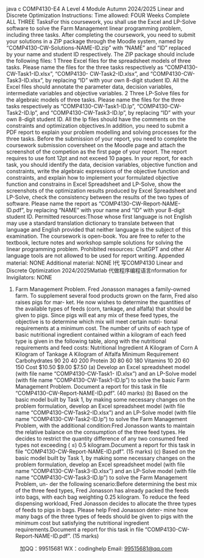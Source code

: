 java c
COMP4130-E4
A   Level   4   Module   Autumn   2024/2025
Linear and   Discrete Optimization
Instructions:
Time allowed:   FOUR Weeks   Complete ALL THREE TasksFor   this   coursework, you   shall   use   the   Excel   and   LP-Solve   software   to   solve   the   Farm Management   linear   programming   problem,   including   three   tasks.    After   completing   the   coursework,   you   need   to   submit   your   solutions   in   a   ZIP   package   through   the   Moodle   system,   named   by   “COMP4130-CW-Solutions-NAME-ID.zip”   with   “NAME”   and “ID”   replaced   by   your   name   and   student   ID   respectively.    The   ZIP    package   should   	include   the   following   files:
1   Three   Excel   files   for   the   spreadsheet   models   of   three   tasks.   Please   name   the   files for   the   three   tasks   respectively   as   “COMP4130-CW-Task1-ID.xlsx”, “COMP4130-   CW-Task2-ID.xlsx”,   and   “COMP4130-CW-Task3-ID.xlsx”,   by   replacing   “ID”   with your   own   8-digit   student   ID.   All   the   Excel   files   should   annotate   the   parameter   data, decision variables, intermediate variables and   objective variables.
2   Three   LP-Solve   files   for   the   algebraic   models   of   three   tasks.   Please   name   the   files for   the   three   tasks   respectively   as   “COMP4130-CW-Task1-ID.lp”,   “COMP4130-CW-   Task2-ID.lp”,   and   “COMP4130-CW-Task3-ID.lp”,   by   replacing   “ID” with   your   own 8-digit   student   ID. All   the   lp   files   should   have   the   comments   on   the   constraints   and optimization objectives.In   addition, you   need to   submit   a   PDF   report to   explain your   problem   modelling   and   solving   processes for the three tasks.   Before the submission of your   report, you   need   to   complete   the   coursework   submission   coversheet   on   the   Moodle   page   and   attach   the   screenshot   of   the   competion   as   the   first   page   of   your   report.   The   report   requires   to   use font   12pt   and   not   exceed   10   pages.   In   your   report, for   each   task,   you   should   identify the   data,   decision   variables,   objective   function   and   constraints,   write   the   algebraic   expressions   of the   objective   function   and   constraints,   and   explain   how   to   implement   your formulated objective function and constrains in   Excel   Spreadsheet   and   LP-Solve,   show the   screenshots   of the   optimization   results   produced   by   Excel   Spreadsheet   and   LP-Solve,   check   the   consistency   between   the   results   of   the   two   types   of   software.
Please   name   the   report   as   “COMP4130-CW-Report-NAME-ID.pdf”, by   replacing   “NAME”   with   your   name   and   “ID” with   your   8-digit   student   ID.
Permitted   resources:Those   whose   first   language   is   not   English   may   use   a   standard   translation   dictionary   to translate   between that   language and   English   provided that   neither   language   is the   subject of this examination.
The coursework is open-book.   You are free to refer   to   the   textbook,   lecture   notes   and   workshop sample solutions for solving the   linear   programming   problem.
Prohibited   resources:
ChatGPT and other AI   language tools are   not allowed to   be   used   for   report   writing.
Appended   material:   NONE
Additional   material:   NONE
I代 写COMP4130 Linear and Discrete Optimization 2024/2025Matlab
代做程序编程语言nformation for Invigilators:   NONE
1.   Farm   Management   Problem.    Fred   Jonasson   manages   a   family-owned   farm.    To supplement   several   food   products   grown   on   the   farm, Fred   also   raises   pigs   for   mar-   ket.   He   now   wishes   to   determine   the   quantities   of   the   available   types   of   feeds   (corn,   tankage,   and   alfalfa)   that   should   be   given   to   pigs.    Since   pigs   will   eat   any   mix   of these   feed   types,   the   objective   is   to   determine   which   mix   will   meet   certain   nutri-   tional   requirements at a minimum cost.   The   number of   units   of   each   type   of   basic   nutritional   ingredient contained within a   kilogram of   each   feed   type   is   given   in   the   following table, along with the   nutritional   requirements and feed   costs:
Nutritional   Ingredient
A   Kilogram   of   Corn
A   Kilogram   of   Tankage
A   Kilogram   of Alfalfa
Minimum
Requirement
Carbohydrates
90
20
40
200
Protein
30
80
60
180
Vitamins
10
20
60
150
Cost
$10.50
$9.00
$7.50
   (a)   Develop   an   Excel   spreadsheet   model   (with   file   name   “COMP4130-CW-Task1-   ID.xlsx”) and   an   LP-Solve   model   (with   file   name   “COMP4130-CW-Task1-ID.lp”)   to   solve   the   basic   Farm   Management   Problem.    Document   a   report   for   this   task   in   file   “COMP4130-CW-Report-NAME-ID.pdf”.                                                                            (40   marks)
(b)   Based   on   the   basic   model   built   by   Task   1,   by   making   some   necessary   changes on   the   problem   formulation,   develop   an   Excel   spreadsheet   model   (with   file   name   “COMP4130-CW-Task2-ID.xlsx”)   and   an   LP-Solve   model   (with   file   name “COMP4130-CW-Task2-ID.lp”) to   solve   the   Farm   Management   Problem, with   the additional condition:Fred Jonasson   wants   to   maintain   the   relative   balance   on   the   consumption   of   the   three   feed   types.   He   decides   to   restrict   the   quantity   difference   of   any two   consumed   feed   types   not   exceeding   (   ≤)   0.5   kilogram.Document   a   report   for   this   task   in   file   “COMP4130-CW-Report-NAME-ID.pdf”.   (15   marks)
(c)   Based   on   the   basic   model   built   by   Task   1,   by   making   some   necessary   changes on   the   problem   formulation,   develop   an   Excel   spreadsheet   model   (with   file   name   “COMP4130-CW-Task3-ID.xlsx”)   and   an   LP-Solve   model   (with   file   name “COMP4130-CW-Task3-ID.lp”) to   solve   the   Farm   Management   Problem,   un-   der the following scenario:Before   determining   the   best   mix   of   the   three   feed   types, Fred   Jonasson   has   already   packed   the   feeds   into   bags, with   each   bag   weighting   0.25 kilogram.   To   reduce the feed dispensing workload,   Fred   Jonasson   decides   to   allocate   the   three   types   of   feeds   to   pigs   in   bags.    Please   help   Fred   Jonasson   deter-   mine   how   many   bags   of   the   three   types   of   feeds   should   be   given   to   pigs   with the   minimum cost   but satisfying the   nutritional   ingredient   requirements.Document   a   report   for   this   task   in   file   “COMP4130-CW-Report-NAME-ID.pdf”.   (15   marks)



         
加QQ：99515681  WX：codinghelp  Email: 99515681@qq.com
